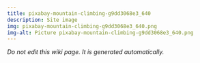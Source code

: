 ```yaml
---
title: pixabay-mountain-climbing-g9dd3068e3_640
description: Site image
img: pixabay-mountain-climbing-g9dd3068e3_640.png
img-alt: Picture pixabay-mountain-climbing-g9dd3068e3_640.png
---
```


_Do not edit this wiki page. It is generated automatically._ 


